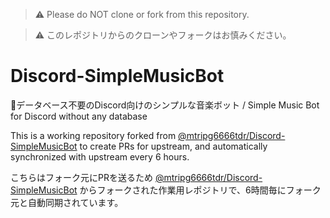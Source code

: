 > :warning: Please do NOT clone or fork from this repository.

> :warning: このレポジトリからのクローンやフォークはお慎みください。

# Discord-SimpleMusicBot
🤖データベース不要のDiscord向けのシンプルな音楽ボット / Simple Music Bot for Discord without any database

This is a working repository forked from [@mtripg6666tdr/Discord-SimpleMusicBot](https://github.com/mtripg6666tdr/Discord-SimpleMusicBot) to create PRs for upstream, and automatically synchronized with upstream every 6 hours.

こちらはフォーク元にPRを送るため [@mtripg6666tdr/Discord-SimpleMusicBot](https://github.com/mtripg6666tdr/Discord-SimpleMusicBot) からフォークされた作業用レポジトリで、6時間毎にフォーク元と自動同期されています。
